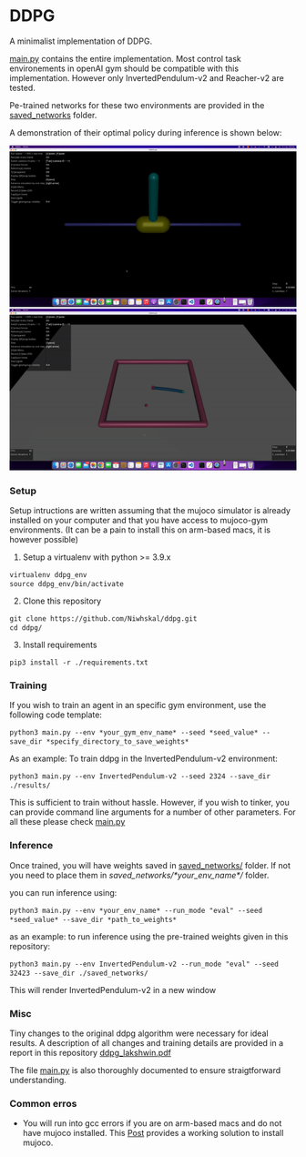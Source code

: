 # DDPG
A minimalist implementation of DDPG.

[main.py](main.py) contains the entire implementation. Most control task environements in openAI gym should be compatible with this implementation. However only InvertedPendulum-v2 and Reacher-v2 are tested.

Pe-trained networks for these two environments are provided in the [saved_networks](saved_networks/) folder.

A demonstration of their optimal policy during inference is shown below:

![Inverted Pendulum](media/invertedpendulum.gif)
![Reacher](media/reacher.gif)

### Setup

Setup intructions are written assuming that the mujoco simulator is already installed on your computer and that you have access to mujoco-gym environments. (It can be a pain to install this on arm-based macs, it is however possible)

1. Setup a virtualenv with python >= 3.9.x

```
virtualenv ddpg_env
source ddpg_env/bin/activate
```

2. Clone this repository

```
git clone https://github.com/Niwhskal/ddpg.git
cd ddpg/
```

3. Install requirements

```
pip3 install -r ./requirements.txt
```

### Training

If you wish to train an agent in an specific gym environment, use the following code template:

```
python3 main.py --env *your_gym_env_name* --seed *seed_value* --save_dir *specify_directory_to_save_weights* 
```

As an example: To train ddpg in the InvertedPendulum-v2 environment:

```
python3 main.py --env InvertedPendulum-v2 --seed 2324 --save_dir ./results/
```

This is sufficient to train without hassle. However, if you wish to tinker, you can provide command line arguments for a number of other parameters. For all these please check [main.py](main.py)


### Inference

Once trained, you will have weights saved in [saved_networks/](saved_networks/) folder. If not you need to place them in *saved_networks/\*your_env_name\*/* folder.

you can run inference using:

```
python3 main.py --env *your_env_name* --run_mode "eval" --seed *seed_value* --save_dir *path_to_weights*
```

as an example: to run inference using the pre-trained weights given in this repository:

```
python3 main.py --env InvertedPendulum-v2 --run_mode "eval" --seed 32423 --save_dir ./saved_networks/
```

This will render InvertedPendulum-v2 in a new window


### Misc

Tiny changes to the original ddpg algorithm were necessary for ideal results. A description of all changes and training details are provided in a report in this repository [ddpg_lakshwin.pdf](ddpg_lakshwin.pdf)

The file [main.py](main.py) is also thoroughly documented to ensure straigtforward understanding.

### Common erros

* You will run into gcc errors if you are on arm-based macs and do not have mujoco installed. This [Post](https://github.com/openai/mujoco-py/issues/662#issuecomment-996081734) provides a working solution to install mujoco.